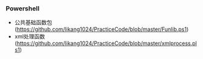 ### Powershell
- 公共基础函数包(https://github.com/likang1024/PracticeCode/blob/master/Funlib.ps1)
- xml处理函数 (https://github.com/likang1024/PracticeCode/blob/master/xmlprocess.pls1)
